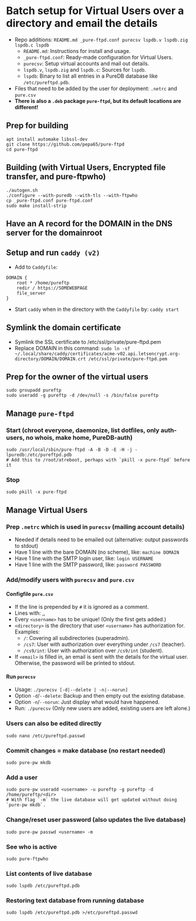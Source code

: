 # Batch setup for Virtual Users over a directory and email the details

* Repo additions: `README.md _pure-ftpd.conf purecsv lspdb.v lspdb.zig lspdb.c lspdb`
  - `README.md`: Instructions for install and usage.
  - `_pure-ftpd.conf`: Ready-made configuration for Virtual Users.
  - `purecsv`: Setup virtual accounts and mail out details.
  - `lspdb.v`, `lspdb.zig` and `lspdb.c`: Sources for `lspdb`.
  - `lspdb`: Binary to list all entries in a PureDB database like `/etc/pureftpd.pdb`.
* Files that need to be added by the user for deployment: `.netrc` and `pure.csv`
* **There is also a `.deb` package `pure-ftpd`, but its default locations are different!**

## Prep for building
```
apt install automake libssl-dev
git clone https://github.com/pepa65/pure-ftpd
cd pure-ftpd
```

## Building (with Virtual Users, Encrypted file transfer, and pure-ftpwho)
```
./autogen.sh 
./configure --with-puredb --with-tls --with-ftpwho
cp _pure-ftpd.conf pure-ftpd.conf
sudo make install-strip
```

## Have an A record for the DOMAIN in the DNS server for the domainroot

## Setup and run `caddy (v2)`
* Add to `Caddyfile`:
```
DOMAIN {
	root * /home/pureftp
	redir / https://SOMEWEBPAGE
	file_server
}
```
* Start `caddy` when in the directory with the `Caddyfile` by: `caddy start`

## Symlink the domain certificate
* Symlink the SSL certificate to /etc/ssl/private/pure-ftpd.pem
* Replace DOMAIN in this command: `sudo ln -sf ~/.local/share/caddy/certificates/acme-v02.api.letsencrypt.org-directory/DOMAIN/DOMAIN.crt /etc/ssl/private/pure-ftpd.pem`

## Prep for the owner of the virtual users
```
sudo groupadd pureftp
sudo useradd -g pureftp -d /dev/null -s /bin/false pureftp
```

## Manage `pure-ftpd`

### Start (chroot everyone, daemonize, list dotfiles, only auth-users, no whois, make home, PureDB-auth)
```
sudo /usr/local/sbin/pure-ftpd -A -B -D -E -H -j -lpuredb:/etc/pureftpd.pdb
# Add this to /root/atreboot, perhaps with `pkill -x pure-ftpd` before it
```

### Stop
`sudo pkill -x pure-ftpd`

## Manage Virtual Users

### Prep `.netrc` which is used in `purecsv` (mailing account details)
* Needed if details need to be emailed out (alternative: output passwords to stdout)
* Have 1 line with the bare DOMAIN (no scheme), like: `machine DOMAIN`
* Have 1 line with the SMTP login user, like: `login USERNAME`
* Have 1 line with the SMTP password, like: `password PASSWORD`

### Add/modify users with `purecsv` and `pure.csv`

#### Configfile `pure.csv`
* If the line is prepended by `#` it is ignored as a comment.
* Lines with: <username>,<directory>,<email>
* Every `<username>` has to be unique! (Only the first gets added.)
* `<directory>` is the directory that user `<username>` has authorization for. Examples:
  - `/`: Covering all subdirectories (superadmin).
  - `/cs7`: User with authorization over everything under `/cs7` (teacher).
  - `/cs9/int`: User with authorization over `/cs9/int` (student).
* If `<email>` is filled in, an email is sent with the details for the virtual user.
  Otherwise, the password will be printed to stdout.

#### Run `purecsv`
* Usage: `./purecsv [-d|--delete | -n|--norun]`
* Option `-d`/`--delete`: Backup and then empty out the existing database.
* Option `-n`/`--norun`: Just display what would have happened.
* Run: `./purecsv` (Only new users are added, existing users are left alone.)

### Users can also be edited directly
`sudo nano /etc/pureftpd.passwd`

### Commit changes = make database (no restart needed)
`sudo pure-pw mkdb`

### Add a user
```
sudo pure-pw useradd <username> -u pureftp -g pureftp -d /home/pureftp/<dir>
# With flag `-m` the live database will get updated without doing `pure-pw mkdb`.
```

### Change/reset user password (also updates the live database)
`sudo pure-pw passwd <username> -m`

### See who is active
`sudo pure-ftpwho`

### List contents of live database
`sudo lspdb /etc/pureftpd.pdb`

### Restoring text database from running database
`sudo lspdb /etc/pureftpd.pdb >/etc/pureftpd.passwd`
